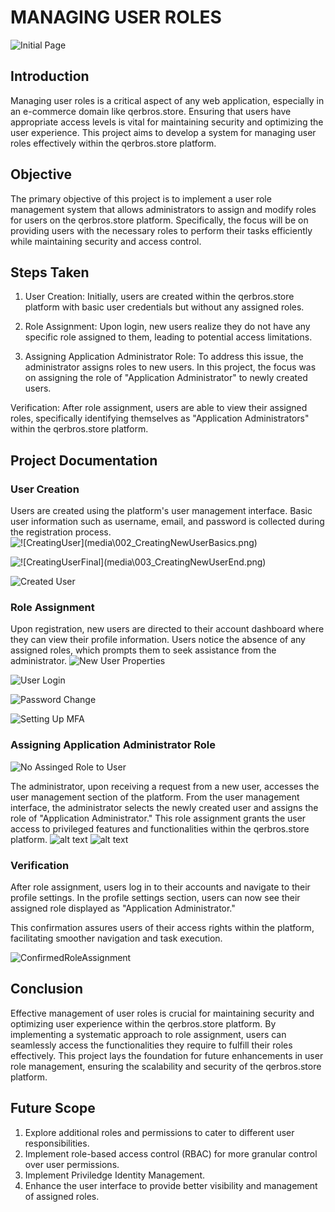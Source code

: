 # MANAGING USER ROLES

![Initial Page](media/001_Current_Users.png)

## Introduction

Managing user roles is a critical aspect of any web application, especially in an e-commerce domain like qerbros.store. Ensuring that users have appropriate access levels is vital for maintaining security and optimizing the user experience. This project aims to develop a system for managing user roles effectively within the qerbros.store platform.

## Objective

The primary objective of this project is to implement a user role management system that allows administrators to assign and modify roles for users on the qerbros.store platform. Specifically, the focus will be on providing users with the necessary roles to perform their tasks efficiently while maintaining security and access control.

## Steps Taken

1. User Creation: Initially, users are created within the qerbros.store platform with basic user credentials but without any assigned roles.

2. Role Assignment: Upon login, new users realize they do not have any specific role assigned to them, leading to potential access limitations.

3. Assigning Application Administrator Role: To address this issue, the administrator assigns roles to new users. In this project, the focus was on assigning the role of "Application Administrator" to newly created users.

Verification: After role assignment, users are able to view their assigned roles, specifically identifying themselves as "Application Administrators" within the qerbros.store platform.

## Project Documentation

### User Creation

Users are created using the platform's user management interface.
Basic user information such as username, email, and password is collected during the registration process.
![!\[CreatingUser\](media\002_CreatingNewUserBasics.png)](media/002_CreatingNewUserBasics.png)

![!\[CreatingUserFinal\](media\003_CreatingNewUserEnd.png)](media/003_CreatingNewUserEnd.png)

![Created User](media/004_CreatedUser.png)

### Role Assignment

Upon registration, new users are directed to their account dashboard where they can view their profile information.
Users notice the absence of any assigned roles, which prompts them to seek assistance from the administrator.
![New User Properties](media/005_propertiesOfNewlyCreatedUser.png)

![User Login](media/0005a_UserLogin1.png)

![Password Change](media/005b_UserPasswordChangePrompt.png)

![Setting Up MFA](media/005cSettingUpMFA.png)

### Assigning Application Administrator Role

![No Assinged Role to User](media/006_NoAssignedRoles.png)

The administrator, upon receiving a request from a new user, accesses the user management section of the platform.
From the user management interface, the administrator selects the newly created user and assigns the role of "Application Administrator."
This role assignment grants the user access to privileged features and functionalities within the qerbros.store platform.
![alt text](media/007_AssigningRoles.png)
![alt text](media/008_Assigned.png)

### Verification

After role assignment, users log in to their accounts and navigate to their profile settings.
In the profile settings section, users can now see their assigned role displayed as "Application Administrator."

This confirmation assures users of their access rights within the platform, facilitating smoother navigation and task execution.

![ConfirmedRoleAssignment](media/009_Confirmed.png)

## Conclusion

Effective management of user roles is crucial for maintaining security and optimizing user experience within the qerbros.store platform. By implementing a systematic approach to role assignment, users can seamlessly access the functionalities they require to fulfill their roles effectively. This project lays the foundation for future enhancements in user role management, ensuring the scalability and security of the qerbros.store platform.

## Future Scope

1. Explore additional roles and permissions to cater to different user responsibilities.
2. Implement role-based access control (RBAC) for more granular control over user permissions.
3. Implement Priviledge Identity Management.
4. Enhance the user interface to provide better visibility and management of assigned roles.

